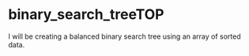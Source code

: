 # binary_search_treeTOP

I will be creating a balanced binary search tree using an array of sorted data.
